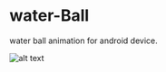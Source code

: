 # water-Ball
water ball animation for android device.

![alt text](https://github.com/duldun/water-Ball/blob/001/app/src/main/res/mipmap-xxhdpi/scree_shots.gif)

